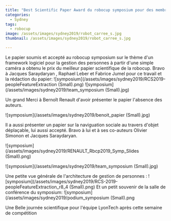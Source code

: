 ```yaml
---
title: "Best Scientific Paper Award du robocup symposium pour des membres de l'équipe LyonTech"
categories:
  - Sydney
tags:
  - robocup
image: /assets/images/sydney2019/robot_carree_s.jpg
thumbnail: /assets/images/sydney2019/robot_carree_s.jpg

---
```

Le papier soumis et accepté au robocup symposium sur le thème d'un framework logiciel pour  la gestion des personnes à partir d'une simple caméra a obtenu le prix du meilleur papier scientifique de la robocup. Bravo à Jacques Saraydaryan , Raphael Leber et Fabrice Jumel pour ce travail et la rédaction du papier:
![symposium](/assets/images/sydney2019/RCS2019-peopleFeatureExtraction (Small).png)
![symposium](/assets/images/sydney2019/team_symposium (Small).jpg)

Un grand Merci à Bernoît Renault d'avoir présenter le papier l'absence des auteurs.

![symposium](/assets/images/sydney2019/benoit_papier (Small).jpg)

Il a aussi présenter un papier sur la naviguation sociale au travers d'objet déplaçable, lui aussi accepté. Bravo à lui et à ses co-auteurs Olivier Simonon et Jacques Saraydaryan.


![symposium](/assets/images/sydney2019/RENAULT_Rbcp2019_Symp_Slides (Small).png)


![symposium](/assets/images/sydney2019/team_symposium (Small).jpg)





Une petite vue générale de l'architecture de gestion de personnes :
![symposium](/assets/images/sydney2019/RCS-2019-peopleFeatureExtraction_r8_4 (Small).png)
Et un petit souvenir de la salle de conférence du symposium:
![symposium](/assets/images/sydney2019/podium_symposium (Small).png

Une Belle journée scientifique pour l'équipe LyonTech après cette semaine de compétition

